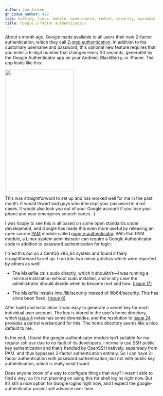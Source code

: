 ```yaml
---
author: Jon Jensen
gh_issue_number: 428
tags: hosting, linux, mobile, open-source, redhat, security, sysadmin
title: Google 2-factor authentication
---
```


About a month ago, Google made available to all users their new 2-factor authentication, which they call [2-step authentication](https://googleblog.blogspot.com/2011/02/advanced-sign-in-security-for-your.html). In addition to the customary username and password, this optional new feature requires that you enter a 6-digit number that changes every 30 seconds, generated by the Google Authenticator app on your Android, BlackBerry, or iPhone. The app looks like this:

<a href="/blog/2011/03/14/google-2-factor-authentication/image-0-big.png" onblur="try {parent.deselectBloggerImageGracefully();} catch(e) {}"><img alt="" border="0" id="BLOGGER_PHOTO_ID_5584162442962701106" src="/blog/2011/03/14/google-2-factor-authentication/image-0.png" style="cursor:pointer; cursor:hand;width: 225px; height: 400px;"/></a>

This was straightforward to set up and has worked well for me in the past month. It would thwart bad guys who intercept your password in most cases. It would also lock you out of your Google account if you lose your phone and your emergency scratch codes. :)

I was happy to see this is all based on some open standards under development, and Google has made this even more useful by releasing an open source [PAM](https://mirrors.edge.kernel.org/pub/linux/libs/pam/whatispam.html) module called [google-authenticator](https://github.com/google/google-authenticator). With that PAM module, a Linux system administrator can require a Google Authenticator code in addition to password authentication for login.

I tried this out on a CentOS x86_64 system and found it fairly straightforward to set up. I ran into two minor gotchas which were reported by others as well:

- The Makefile calls sudo directly, which it shouldn’t—​I was running a minimal installation without sudo installed, and in any case the administrator should decide when to become root and how. [(Issue 17)](https://github.com/google/google-authenticator/issues/17)

- The Makefile installs into /lib/security instead of /lib64/security. This has since been fixed. [(Issue 6)](https://github.com/google/google-authenticator/issues/6)

After build and installation it was easy to generate a secret key for each individual user account. The key is stored in the user’s home directory, which [Issue 4](https://github.com/google/google-authenticator/issues/4) notes has some downsides, and the resolution to [Issue 24](https://github.com/google/google-authenticator/issues/24) provides a partial workaround for this. The home directory seems like a nice default to me.

In the end, I found the google-authenticator module isn’t suitable for my regular ssh use due to no fault of its developers. I normally use SSH public key authentication and that’s handled by OpenSSH natively, separately from PAM, and thus bypasses 2-factor authentication entirely. So I can have 2-factor authentication with password authentication, but not with public key authentication, which is really what I want.

Does anyone know of a way to configure things that way? I wasn’t able to find a way, so I’m not planning on using this for shell logins right now. But it’s still a nice option for Google logins right now, and I expect the google-authenticator project will advance over time.
